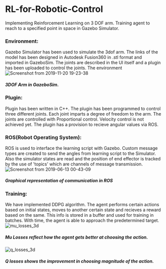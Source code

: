 # RL-for-Robotic-Control
Implementing Reinforcement Learning on 3 DOF arm. Training agent to reach to a specified point in space in Gazebo Simulator.

### Environment:
Gazebo Simulator has been used to simulate the 3dof arm. The links of the model has been designed in Autodesk Fusion360 in .stl format and imported in GazeboSim. The joints are described in the UI itself and a plugin has been uploaded to control the joints. The environment
![Screenshot from 2019-11-20 19-23-38](https://user-images.githubusercontent.com/36150054/69314802-0d204f80-0c5b-11ea-90af-206022801bcf.png)
##### 3DOF Arm in GazeboSim.

### Plugin:
Plugin has been written in C++. The plugin has been programmed to control three different joints. Each joint imparts a degree of freedom to the arm. The joints are controlled with Proportional control. Velocity control is not achieved yet. The plugin has a provision to recieve angular values via ROS.

### ROS(Robot Operating System):
ROS is used to interface the learning script with Gazebo. Custom message types are created to send the angles from learning script to the Simulator. Also the simulator states are read and the position of end effector is tracked by the use of 'topics' which are channels of message transmission.
![Screenshot from 2019-06-13 00-43-09](https://user-images.githubusercontent.com/36150054/69314826-19a4a800-0c5b-11ea-8ab7-92970436c598.png)
##### Graphical representation of communication in ROS


### Training:
We have implemented DDPG algorithm. The agent performs certain actions based on initial states, moves to another certain state and recieves a reward based on the same. This info is stored in a buffer and used for training in batches. With time, the agent is able to approach the predetermined target.
![mu_losses_3d](https://user-images.githubusercontent.com/36150054/69314844-23c6a680-0c5b-11ea-8f5e-4ac0f87be5e0.png)
##### Mu Losses reflect how the agent gets better at choosing the action.
![q_losses_3d](https://user-images.githubusercontent.com/36150054/69314846-245f3d00-0c5b-11ea-9501-d99fd6a13548.png)
##### Q losses shows the improvement in choosing magnitude of the action.
